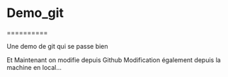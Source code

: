 # Demo_git
==========

Une demo de git qui se passe bien

Et Maintenant on modifie depuis Github
Modification également depuis la machine en local...